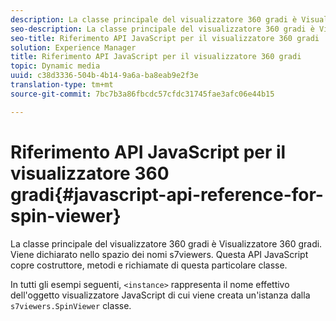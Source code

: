 ```yaml
---
description: La classe principale del visualizzatore 360 gradi è Visualizzatore 360 gradi. Viene dichiarato nello spazio dei nomi s7viewers. Questa API JavaScript copre costruttore, metodi e richiamate di questa particolare classe.
seo-description: La classe principale del visualizzatore 360 gradi è Visualizzatore 360 gradi. Viene dichiarato nello spazio dei nomi s7viewers. Questa API JavaScript copre costruttore, metodi e richiamate di questa particolare classe.
seo-title: Riferimento API JavaScript per il visualizzatore 360 gradi
solution: Experience Manager
title: Riferimento API JavaScript per il visualizzatore 360 gradi
topic: Dynamic media
uuid: c38d3336-504b-4b14-9a6a-ba8eab9e2f3e
translation-type: tm+mt
source-git-commit: 7bc7b3a86fbcdc57cfdc31745fae3afc06e44b15

---
```



# Riferimento API JavaScript per il visualizzatore 360 gradi{#javascript-api-reference-for-spin-viewer}

La classe principale del visualizzatore 360 gradi è Visualizzatore 360 gradi. Viene dichiarato nello spazio dei nomi s7viewers. Questa API JavaScript copre costruttore, metodi e richiamate di questa particolare classe.

In tutti gli esempi seguenti, `<instance>` rappresenta il nome effettivo dell&#39;oggetto visualizzatore JavaScript di cui viene creata un&#39;istanza dalla `s7viewers.SpinViewer` classe.
